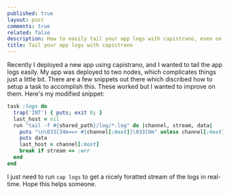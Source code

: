 ```yaml
---
published: true
layout: post
comments: true
related: false
description: How to easily tail your app logs with capistrano, even on mutliple hosts.
title: Tail your app logs with capistrano
---
```


Recently I deployed a new app using capistrano, and I wanted to tail the app logs easily. My app was deployed to two nodes, which complicates things just a little bit. There are a few snippets out there which discribed how to setup a task to accomplish this. These worked but I wanted to improve on them. Here's my modified snippet:


```ruby
task :logs do
  trap('INT') { puts; exit 0; }
  last_host = nil
  run "tail -f #{shared_path}/log/*.log" do |channel, stream, data|
    puts "\n\033[34m==> #{channel[:host]}\033[0m" unless channel[:host] == last_host
    puts data
    last_host = channel[:host]
    break if stream == :err
  end
end
```

I just need to run `cap logs` to get a nicely foratted stream of the logs in real-time. Hope this helps someone.
